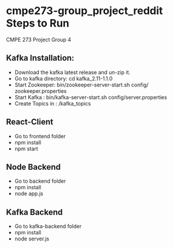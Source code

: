 # cmpe273-group_project_reddit Steps to Run
CMPE 273 Project Group 4 


##	Kafka Installation:
*	Download the kafka latest release and un-zip it.
*	Go to kafka directory: cd kafka_2.11-1.1.0
*	Start Zookeeper: bin/zookeeper-server-start.sh config/ zookeeper.properties
*	Start Kafka :  bin/kafka-server-start.sh config/server.properties
*	Create Topics in : /kafka_topics

## React-Client
*	Go to frontend folder
*	npm install
*	npm start

## Node Backend
*	Go to backend folder
*	npm install
*	node app.js

## Kafka Backend
*	Go to kafka-backend folder
*	npm install
*	node server.js
